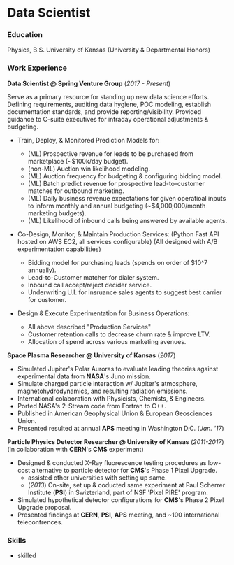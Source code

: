 # Data Scientist

### Education
Physics, B.S. University of Kansas (University & Departmental Honors)

### Work Experience
**Data Scientist @ Spring Venture Group** (_2017 - Present_)

Serve as a primary resource for standing up new data science efforts. Defining
requirements, auditing data hygiene, POC modeling, establish documentation standards, and provide reporting/visibility. Provided guidance to C-suite executives for intraday operational adjustments & budgeting. 

- Train, Deploy, & Monitored Prediction Models for:
  - (ML) Prospective revenue for leads to be purchased from marketplace (~$100k/day budget).
  - (non-ML) Auction win likelihood modeling.
  - (ML) Auction frequency for budgeting & configuring bidding model.
  - (ML) Batch predict revenue for prospective lead-to-customer matches for outbound marketing.
  - (ML) Daily business revenue expectations for given operatioal inputs to inform monthly and annual budgeting (~$4,000,000/month marketing budgets).
  - (ML) Likelihood of inbound calls being answered by available agents.

- Co-Design, Monitor, & Maintain Production Services:
  (Python Fast API hosted on AWS EC2, all services configurable)
  (All designed with A/B experimentation capabilities)
  - Bidding model for purchasing leads (spends on order of $10^7 annually).
  - Lead-to-Customer matcher for dialer system.
  - Inbound call accept/reject decider service.
  - Underwriting U.I. for insruance sales agents to suggest best carrier for customer.

- Design & Execute Experimentation for Business Operations:
  - All above described "Production Services"
  - Customer retention calls to decrease churn rate & improve LTV.
  - Allocation of spend across various marketing avenues. 


**Space Plasma Researcher @ University of Kansas** (_2017_)
- Simulated Jupiter's Polar Auroras to evaluate leading theories against experimental data from **NASA**'s Juno mission.
- Simulate charged particle interaction w/ Jupiter's atmosphere, magnetohydrodynamics, and resulting radiation emissions.
- International colaboration with Physicists, Chemists, & Engineers. 
- Ported NASA's 2-Stream code from Fortran to C++.
- Published in American Geophysical Union & European Geosciences Union.
- Presented resulted at annual **APS** meeting in Washington D.C. (_Jan. '17_)


**Particle Physics Detector Researcher @ University of Kansas** (_2011-2017_)
(in collaboration with **CERN**'s **CMS** experiment)
- Designed & conducted X-Ray fluorescence testing procedures as low-cost alternative to particle detector for **CMS**'s Phase 1 Pixel Upgrade.
  - assisted other universities with setting up same.
  - (_2013_) On-site, set up & coducted same experiment at Paul Scherrer Institute (**PSI**) in Swizterland, part of NSF 'Pixel PIRE' program.
- Simulated hypothetical detector configurations for **CMS**'s Phase 2 Pixel Upgrade proposal.
- Presented findings at **CERN**, **PSI**, **APS** meeting, and ~100 international teleconfrences.

### Skills
- skilled
